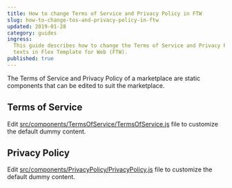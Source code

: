 ```yaml
---
title: How to change Terms of Service and Privacy Policy in FTW
slug: how-to-change-tos-and-privacy-policy-in-ftw
updated: 2019-01-28
category: guides
ingress:
  This guide describes how to change the Terms of Service and Privacy Policy
  texts in Flex Template for Web (FTW).
published: true
---
```


The Terms of Service and Privacy Policy of a marketplace are static components
that can be edited to suit the marketplace.

## Terms of Service

Edit
[src/components/TermsOfService/TermsOfService.js](https://github.com/sharetribe/flex-template-web/blob/master/src/components/TermsOfService/TermsOfService.js)
file to customize the default dummy content.

## Privacy Policy

Edit
[src/components/PrivacyPolicy/PrivacyPolicy.js](https://github.com/sharetribe/flex-template-web/blob/master/src/components/PrivacyPolicy/PrivacyPolicy.js)
file to customize the default dummy content.
